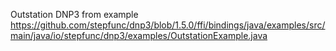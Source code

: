 Outstation DNP3 from example
https://github.com/stepfunc/dnp3/blob/1.5.0/ffi/bindings/java/examples/src/main/java/io/stepfunc/dnp3/examples/OutstationExample.java